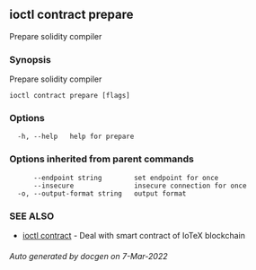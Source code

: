 ## ioctl contract prepare

Prepare solidity compiler

### Synopsis

Prepare solidity compiler

```
ioctl contract prepare [flags]
```

### Options

```
  -h, --help   help for prepare
```

### Options inherited from parent commands

```
      --endpoint string        set endpoint for once
      --insecure               insecure connection for once
  -o, --output-format string   output format
```

### SEE ALSO

* [ioctl contract](ioctl_contract.md)	 - Deal with smart contract of IoTeX blockchain

###### Auto generated by docgen on 7-Mar-2022
